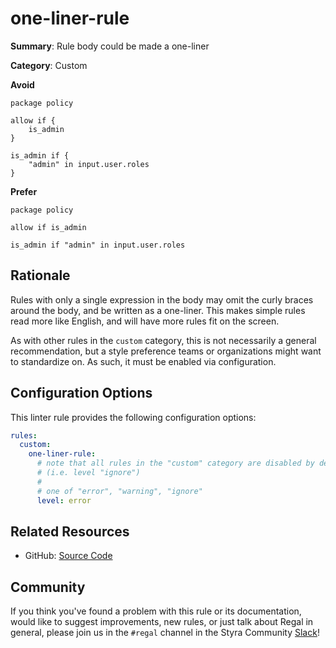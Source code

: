 # one-liner-rule

**Summary**: Rule body could be made a one-liner

**Category**: Custom

**Avoid**
```rego
package policy

allow if {
    is_admin
}

is_admin if {
    "admin" in input.user.roles
}
```

**Prefer**
```rego
package policy

allow if is_admin

is_admin if "admin" in input.user.roles
```

## Rationale

Rules with only a single expression in the body may omit the curly braces around the body, and be written as a
one-liner. This makes simple rules read more like English, and will have more rules fit on the screen.

As with other rules in the `custom` category, this is not necessarily a general recommendation, but a style preference
teams or organizations might want to standardize on. As such, it must be enabled via configuration.

## Configuration Options

This linter rule provides the following configuration options:

```yaml
rules:
  custom:
    one-liner-rule:
      # note that all rules in the "custom" category are disabled by default
      # (i.e. level "ignore")
      #
      # one of "error", "warning", "ignore"
      level: error
```

## Related Resources

- GitHub: [Source Code](https://github.com/open-policy-agent/regal/blob/main/bundle/regal/rules/custom/one-line-rule/one_line_rule.rego)

## Community

If you think you've found a problem with this rule or its documentation, would like to suggest improvements, new rules,
or just talk about Regal in general, please join us in the `#regal` channel in the Styra Community
[Slack](https://inviter.co/styra)!
